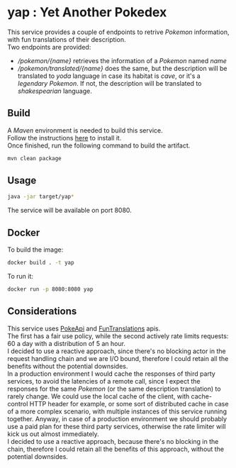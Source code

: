 # yap : Yet Another Pokedex

This service provides a couple of endpoints to retrive *Pokemon* information, with fun translations of their description.  
Two endpoints are provided:
- */pokemon/{name}* retrieves the information of a *Pokemon* named *name*
- */pokemon/translated/{name}* does the same, but the description will be translated to *yoda* language in case its habitat is *cave*, or it's a *legendary* *Pokemon*. If not, the description will be translated to *shakespearian* language.

## Build
A *Maven* environment is needed to build this service.  
Follow the instructions [here](https://maven.apache.org/install.html) to install it.  
Once finished, run the following command to build the artifact.
```sh
mvn clean package
```

## Usage
```sh
java -jar target/yap*
```
The service will be available on port 8080.

## Docker
To build the image:
```sh
docker build . -t yap
```
To run it:
```sh
docker run -p 8080:8080 yap
```

## Considerations
This service uses [PokeApi](https://pokeapi.co/) and [FunTranslations](https://funtranslations.com/) apis.  
The first has a fair use policy, while the second actively rate limits requests: 60 a day with a distribution of 5 an hour.  
I decided to use a reactive approach, since there's no blocking actor in the request handling chain and we are I/O bound, therefore I could retain all the benefits without the potential downsides.  
In a production environment I would cache the responses of third party services, to avoid the latencies of a remote call, since I expect the responses for the same *Pokemon* (or the same description translation) to rarely change. 
We could use the local cache of the client, with cache-control HTTP header for example, or some sort of distributed cache in case of a more complex scenario, with multiple instances of this service running together.
Anyway, in case of a production environment we should probably use a paid plan for these third party services, otherwise the rate limiter will kick us out almost immediately.  
I decided to use a reactive approach, because there's no blocking in the chain, therefore I could retain all the benefits of this approach, without the potential downsides.